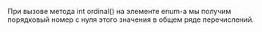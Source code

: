 При вызове метода int ordinal() на элементе enum-а мы получим порядковый номер с нуля этого значения в общем ряде перечислений.